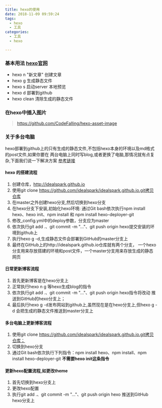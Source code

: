 ```yaml
---
title: hexo的使用
date: 2018-11-09 09:59:24
tags: 
  - hexo
  - 工具 
categories: 
  - 工具
  - hexo

---
```


### 基本用法 [hexo官网](https://hexo.io)

- hexo n "新文章"  创建文章
- hexo g 生成静态文件
- hexo s 启动server 本地预览
- hexo d 部署到github
- hexo clean 清除生成的静态文件

### 在hexo中插入图片
> https://github.com/CodeFalling/hexo-asset-image


### 关于多台电脑
hexo部署到github上的只有生成的静态文件,不包括hexo本身的环境以及md格式的post文件,如果你要在
两台电脑上同时写blog,或者更换了电脑,那情况就有点复杂,下面我们说一下解决方案 [参考链接](www.zhihu.com/question/21193762/answer/79109280)

#### hexo 的搭建流程

1. 创建仓库，http://idealspark.github.io
2. 使用git clone https://github.com/idealspark/idealspark.github.io.git拷贝仓库
3. 在master之外创建hexo分支,然后切换到hexo分支
4. 在hexo分支下安装,初始化hexo环境:
通过Git bash依次执行npm install hexo、hexo init、npm install 和 npm install hexo-deployer-git
6. 修改_config.yml中的deploy参数，分支应为master
7. 依次执行git add .、git commit -m "..."、git push origin hexo提交安装的环境到github上
8. 执行hexo g -d,生成静态文件会部署到GitHub的master分支上
9. 最终在GitHub上的http://idealspark.github.io仓库就有两个分支，
一个hexo分支用来存放搭建的环境和post文件，一个master分支用来存放生成的静态网页

#### 日常更新博客流程

1. 首先更新博客是在hexo分支上
2. 正常执行hexo n g 等hexo生成blog的指令
3. 依次执行git add .、git commit -m "..."、git push origin hexo指令将改动
推送到GitHub的hexo分支上；
4. 最后执行hexo g -d发布网站到github上,虽然现在是在hexo分支上,但hexo g -d 会把生成的静态文件推送到master分支上

#### 多台电脑上更新博客流程

1. 使用git clone https://github.com/idealspark/idealspark.github.io.git拷贝仓库；
2. 切换到hexo分支
3. 通过Git bash依次执行下列指令：npm install hexo、npm install、npm install hexo-deployer-git
**不需要hexo init这条指令**

#### 更新hexo配置流程,如更改theme
1. 首先切换到hexo分支上
2. 更改hexo配置
3. 执行git add .、git commit -m "..."、git push origin hexo 推送到GitHub hexo分支上